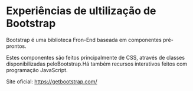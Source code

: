 # Experiências de ultilização de Bootstrap

Bootstrap é uma biblioteca Fron-End baseada em componentes pré-prontos.

Estes componentes são feitos principalmente de CSS, através de classes disponibilizadas peloBootstrap.Há também recursos interativos feitos com programação JavaScript.

Site oficial: https://getbootstrap.com/

